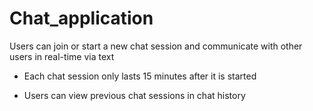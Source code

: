 # Chat_application

Users can join or start a new chat session and communicate with other users in real-time via text

 - Each chat session only lasts 15 minutes after it is started

 - Users can view previous chat sessions in chat history 
